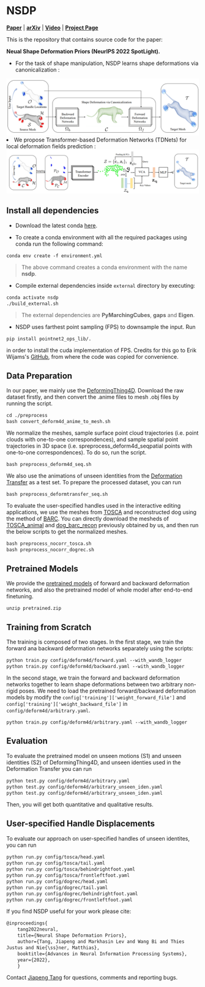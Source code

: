 # NSDP

[**Paper**](https://arxiv.org/pdf/2210.05616.pdf) | [**arXiv**](https://arxiv.org/pdf/2210.05616.pdf)  | [**Video**](https://youtu.be/neKuf85H0nE) | [**Project Page**](https://tangjiapeng.github.io/projects/NSDP/) <br>

This is the repository that contains source code for the paper:

**Neual Shape Deformation Priors (NeurIPS 2022 SpotLight).**

- For the task of shape manipulation, NSDP learns shape deformations via canonicalization :
<div style="text-align: center">
<img src="media/pipeline.png" />
</div

- We propose Transformer-based Deformation Networks (TDNets) for local deformation fields prediction :
<div style="text-align: center">
<img src="media/TDNets.png"  />
</div>

## Install all dependencies

- Download the latest conda [here](https://docs.conda.io/projects/conda/en/latest/user-guide/install/download.html).

- To create a conda environment with all the required packages using conda run the following command:

```
conda env create -f environment.yml
```

> The above command creates a conda environment with the name **nsdp**.


- Compile external dependencies inside `external` directory by executing:

```
conda activate nsdp
./build_external.sh
``` 

> The external dependencies are **PyMarchingCubes**, **gaps** and **Eigen**.

- NSDP uses farthest point sampling (FPS) to downsample the input. Run

```
pip install pointnet2_ops_lib/.
```

in order to install the cuda implementation of FPS. Credits for this go to Erik Wijams's [GitHub](https://github.com/erikwijmans/Pointnet2_PyTorch), from where the code was copied for convenience.


## Data Preparation

In our paper, we mainly use the [DeformingThing4D](https://github.com/rabbityl/DeformingThings4D).
Download the raw dataset firstly, and then convert the .anime files to mesh .obj files by running the script. 

```
cd ./preprocess
bash convert_deform4d_anime_to_mesh.sh
```

We normalize the meshes, sample surface point cloud trajectories (i.e. point clouds with one-to-one correspondences), and sample spatial point trajectories in 3D space (i.e. spreprocess_deform4d_seqpatial points with one-to-one correspondences). To do so, run the script.

```
bash preprocess_deform4d_seq.sh
```

We also use the animations of unseen identities from the [Deformation Transfer](https://people.csail.mit.edu/sumner/research/deftransfer/Sumner2004DTF.pdf) as a test set. To prepare the processed dataset, you can run

```
bash preprocess_deformtransfer_seq.sh
```

To evaluate the user-specified handles used in the interactive editing applications, we use the meshes from [TOSCA](https://vision.in.tum.de/data/datasets/partial) and reconstructed dog using the method of [BARC](https://barc.is.tue.mpg.de/). You can directly download the mesheds of [TOSCA_animal](https://drive.google.com/file/d/1FucECj8VkH-mVcqY7n9HBiKxuXPzrsvT/view?usp=share_link) and [dog_barc_recon](https://drive.google.com/file/d/1_Wote4YCRNH8uj-FPTxaVxNfHQWTVHUh/view?usp=share_link) previously obtained by us, and then run the below scripts to get the normalized meshes. 

```
bash preprocess_nocorr_tosca.sh
bash preprocess_nocorr_dogrec.sh
```

## Pretrained Models
We provide the [pretrained models](https://drive.google.com/file/d/1ghYJKOT7DNiK_20A_goAQZCGj_GnV7q3/view?usp=share_link) of forward and backward deformation networks, and also the pretrained model of whole model after end-to-end finetuning. 

```
unzip pretrained.zip
```

## Training from Scratch

The training is composed of two stages. In the first stage, we train the forward ana backward deformation networks separately using the scripts:

```
python train.py config/deform4d/forward.yaml --with_wandb_logger
python train.py config/deform4d/backward.yaml --with_wandb_logger
```

In the second stage, we train the forward and backward deformation networks together to learn shape deformations between two arbitrary non-rigid poses. 
We need to load the pretrained forward/backward deformation models by modify the ```config['training']['weight_forward_file']``` and ```config['training']['weight_backward_file']``` in ```config/deform4d/arbitrary.yaml```.

```
python train.py config/deform4d/arbitrary.yaml --with_wandb_logger
```
## Evaluation

To evaluate the pretrained model on unseen motions (S1) and unseen identities (S2) of DeformingThing4D, and unseen identies used in the Deformation Transfer you can run

```
python test.py config/deform4d/arbitrary.yaml
python test.py config/deform4d/arbitrary_unseen_iden.yaml
python test.py config/deform4d/arbitrary_unseen_iden.yaml
```

Then, you will get both quantitative and qualitative results.

## User-specified Handle Displacements

To evaluate our approach on user-specified handles of unseen identites, you can run

```
python run.py config/tosca/head.yaml
python run.py config/tosca/tail.yaml
python run.py config/tosca/behindrightfoot.yaml
python run.py config/tosca/frontleftfoot.yaml
python run.py config/dogrec/head.yaml
python run.py config/dogrec/tail.yaml
python run.py config/dogrec/behindrightfoot.yaml
python run.py config/dogrec/frontleftfoot.yaml
```


If you find NSDP useful for your work please cite:

```
@inproceedings{
    tang2022neural,
    title={Neural Shape Deformation Priors},
    author={Tang, Jiapeng and Markhasin Lev and Wang Bi and Thies Justus and Nie{\ss}ner, Matthias},
    booktitle={Advances in Neural Information Processing Systems},
    year={2022},
    }
```

Contact [Jiapeng Tang](mailto:jiapeng.tang@tum.de) for questions, comments and reporting bugs.
